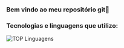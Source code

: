 ### Bem vindo ao meu repositório git👋


### Tecnologias e linguagens que utilizo:
![TOP Linguagens](https://github-readme-stats.vercel.app/api/top-langs/?username=LuizJDuarte&layout=compact&theme=dracula)


